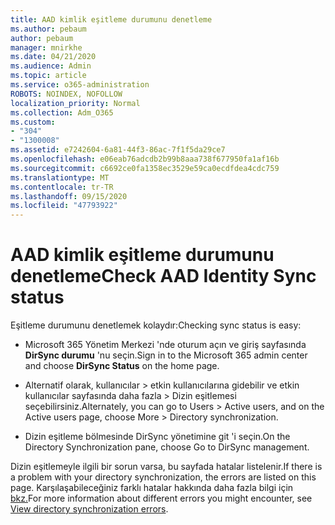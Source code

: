 ```yaml
---
title: AAD kimlik eşitleme durumunu denetleme
ms.author: pebaum
author: pebaum
manager: mnirkhe
ms.date: 04/21/2020
ms.audience: Admin
ms.topic: article
ms.service: o365-administration
ROBOTS: NOINDEX, NOFOLLOW
localization_priority: Normal
ms.collection: Adm_O365
ms.custom:
- "304"
- "1300008"
ms.assetid: e7242604-6a81-44f3-86ac-7f1f5da29ce7
ms.openlocfilehash: e06eab76adcdb2b99b8aaa738f677950fa1af16b
ms.sourcegitcommit: c6692ce0fa1358ec3529e59ca0ecdfdea4cdc759
ms.translationtype: MT
ms.contentlocale: tr-TR
ms.lasthandoff: 09/15/2020
ms.locfileid: "47793922"
---
```

# <a name="check-aad-identity-sync-status"></a><span data-ttu-id="9a772-102">AAD kimlik eşitleme durumunu denetleme</span><span class="sxs-lookup"><span data-stu-id="9a772-102">Check AAD Identity Sync status</span></span>

<span data-ttu-id="9a772-103">Eşitleme durumunu denetlemek kolaydır:</span><span class="sxs-lookup"><span data-stu-id="9a772-103">Checking sync status is easy:</span></span>
  
- <span data-ttu-id="9a772-104">Microsoft 365 Yönetim Merkezi 'nde oturum açın ve giriş sayfasında **DirSync durumu** 'nu seçin.</span><span class="sxs-lookup"><span data-stu-id="9a772-104">Sign in to the Microsoft 365 admin center and choose **DirSync Status** on the home page.</span></span>

- <span data-ttu-id="9a772-105">Alternatif olarak, kullanıcılar \> etkin kullanıcılarına gidebilir ve etkin kullanıcılar sayfasında daha fazla \> Dizin eşitlemesi seçebilirsiniz.</span><span class="sxs-lookup"><span data-stu-id="9a772-105">Alternately, you can go to Users \> Active users, and on the Active users page, choose More \> Directory synchronization.</span></span>

- <span data-ttu-id="9a772-106">Dizin eşitleme bölmesinde DirSync yönetimine git 'i seçin.</span><span class="sxs-lookup"><span data-stu-id="9a772-106">On the Directory Synchronization pane, choose Go to DirSync management.</span></span>

<span data-ttu-id="9a772-107">Dizin eşitlemeyle ilgili bir sorun varsa, bu sayfada hatalar listelenir.</span><span class="sxs-lookup"><span data-stu-id="9a772-107">If there is a problem with your directory synchronization, the errors are listed on this page.</span></span> <span data-ttu-id="9a772-108">Karşılaşabileceğiniz farklı hatalar hakkında daha fazla bilgi için [bkz.](https://docs.microsoft.com//office365/enterprise/identify-directory-synchronization-errors)</span><span class="sxs-lookup"><span data-stu-id="9a772-108">For more information about different errors you might encounter, see [View directory synchronization errors](https://docs.microsoft.com//office365/enterprise/identify-directory-synchronization-errors).</span></span>
  